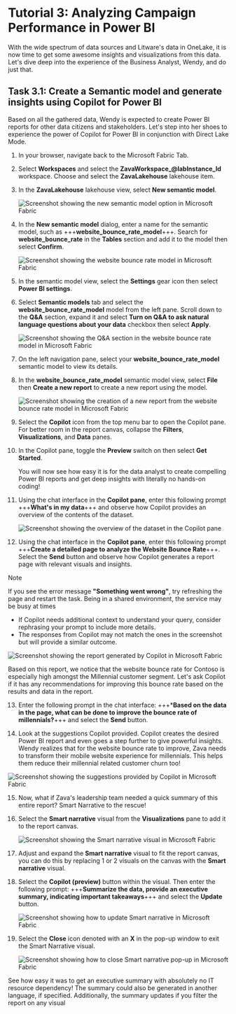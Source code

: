 # Tutorial 3: Analyzing Campaign Performance in Power BI

With the wide spectrum of data sources and Litware's data in OneLake, it is now time to get some awesome insights and visualizations from this data. Let's dive deep into the experience of the Business Analyst, Wendy, and do just that.

## Task 3.1: Create a Semantic model and generate insights using Copilot for Power BI

Based on all the gathered data, Wendy is expected to create Power BI reports for other data citizens and stakeholders. Let's step into her shoes to experience the power of Copilot for Power BI in conjunction with Direct Lake Mode.

1. In your browser, navigate back to the Microsoft Fabric Tab.

2. Select **Workspaces** and select the **ZavaWorkspace_@labInstance_Id** workspace. Choose and select the **ZavaLakehouse** lakehouse item.

3. In the **ZavaLakehouse** lakehouse view, select **New semantic model**.

    ![Screenshot showing the new semantic model option in Microsoft Fabric](media/new-semantic-model.png)

4. In the **New semantic model** dialog, enter a name for the semantic model, such as +++**website_bounce_rate_model**+++. Search for **website_bounce_rate** in the **Tables** section and add it to the model then select **Confirm**.

    ![Screenshot showing the website bounce rate model in Microsoft Fabric](media/website-bounce-rate-model.png)

5. In the semantic model view, select the **Settings** gear icon then select **Power BI settings**.

6. Select **Semantic models** tab and select the **website_bounce_rate_model** model from the left pane. Scroll down to the **Q&A** section, expand it and select **Turn on Q&A to ask natural language questions about your data** checkbox then select **Apply**.

    ![Screenshot showing the Q&A section in the website bounce rate model in Microsoft Fabric](media/website-bounce-rate-model-qa.png)

7. On the left navigation pane, select your **website_bounce_rate_model** semantic model to view its details. 

8. In the **website_bounce_rate_model** semantic model view, select **File** then **Create a new report** to create a new report using the model.

    ![Screenshot showing the creation of a new report from the website bounce rate model in Microsoft Fabric](media/website-bounce-rate-model-report.png)

9. Select the **Copilot** icon from the top menu bar to open the Copilot pane. For better room in the report canvas, collapse the **Filters**, **Visualizations**, and **Data** panes.

10. In the Copilot pane, toggle the **Preview** switch on then select **Get Started**.

    You will now see how easy it is for the data analyst to create compelling Power BI reports and get deep insights with literally no hands-on coding!

11. Using the chat interface in the **Copilot pane**, enter this following prompt +++**What's in my data**+++ and observe how Copilot provides an overview of the contents of the dataset.

    ![Screenshot showing the overview of the dataset in the Copilot pane](media/whats-in-my-data.png)

12. Using the chat interface in the **Copilot pane**, enter this following prompt +++**Create a detailed page to analyze the Website Bounce Rate**+++. Select the **Send** button and observe how Copilot generates a report page with relevant visuals and insights.

> [!NOTE]
> If you see the error message **"Something went wrong"**, try refreshing the page and restart the task. Being in a shared environment, the service may be busy at times
> - If Copilot needs additional context to understand your query, consider rephrasing your prompt to include more details.
> - The responses from Copilot may not match the ones in the screenshot but will provide a similar outcome.

![Screenshot showing the report generated by Copilot in Microsoft Fabric](media/copilot-report.png)

Based on this report, we notice that the website bounce rate for Contoso is especially high amongst the
Millennial customer segment. Let's ask Copilot if it has any recommendations for improving this bounce
rate based on the results and data in the report.

13. Enter the following prompt in the chat interface: +++***Based on the data in the page, what can be done to improve the bounce rate of millennials?**+++ and select the **Send** button.

14. Look at the suggestions Copilot provided. Copilot creates the desired Power BI report and even
goes a step further to give powerful insights. Wendy realizes that for the website bounce rate to
improve, Zava needs to transform their mobile website experience for millennials. This helps
them reduce their millennial related customer churn too!

![Screenshot showing the suggestions provided by Copilot in Microsoft Fabric](media/copilot-suggestions.png)

15. Now, what if Zava's leadership team needed a quick summary of this entire report? Smart Narrative to the rescue!

16. Select the **Smart narrative** visual from the **Visualizations** pane to add it to the report canvas.

    ![Screenshot showing the Smart narrative visual in Microsoft Fabric](media/smart-narrative.png)

17. Adjust and expand the **Smart narrative** visual to fit the report canvas, you can do this by replacing 1 or 2 visuals on the canvas with the **Smart narrative** visual.

18. Select the **Copilot (preview)** button within the visual. Then enter the following prompt: +++**Summarize the data, provide an executive summary, indicating important takeaways**+++ and select the **Update** button.

    ![Screenshot showing how to update Smart narrative in Microsoft Fabric](media/smart-narrative-update.png)

19. Select the **Close** icon denoted with an **X** in the pop-up window to exit the Smart Narrative visual.

    ![Screenshot showing how to close Smart narrative pop-up in Microsoft Fabric](media/smart-narrative-close.png)

See how easy it was to get an executive summary with absolutely no IT resource dependency!
The summary could also be generated in another language, if specified. Additionally, the summary
updates if you filter the report on any visual